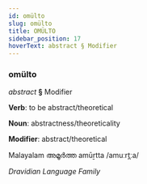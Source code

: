 ```yaml
---
id: omülto
slug: omülto
title: OMÜLTO
sidebar_position: 17
hoverText: abstract § Modifier
---
```


### omülto

*abstract* **§** Modifier

**Verb**: to be abstract/theoretical

**Noun**: abstractness/theoreticality

**Modifier**: abstract/theoretical

Malayalam അമൂർത്ത amūṟtta /amuːrt̪ːa/

*Dravidian Language Family*